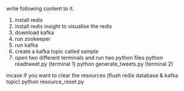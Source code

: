 
write following content to it.

1. install redis
2. install redis insight to visualise the redis
3. download kafka
4. run zookeeper
5. run kafka
6. create a kafka topic called sample
7. open two different terminals and run two python files
python readtweet.py (terminal 1)
python generate_tweets.py (terminal 2)

incase if you want to clear the resources (flush redis database & kafka topic)
python resource_reset.py
